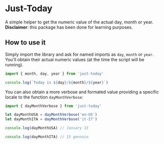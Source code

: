 # Just-Today

A simple helper to get the numeric value of the actual day, month or year.  
**Disclaimer**: this package has been done for learning purposes.

## How to use it

Simply import the library and ask for named imports as `day`, `month` or `year`. You'll obtain their actual numeric values (at the time the script will be running).

```js
import { month, day, year } from 'just-today'

console.log(`Today is ${day}/${month}/${year}`)
```

You can also obtain a more verbose and formated value providing a specific locale to the function `dayMonthVerbose`:

```js
import { dayMonthVerbose } from 'just-today'

let dayMonthUSA = dayMonthVerbose('en-US')
let dayMonthITA = dayMonthVerbose('it-IT')

console.log(dayMonthUSA) // January 15

console.log(dayMonthITA) // 15 gennaio
```
